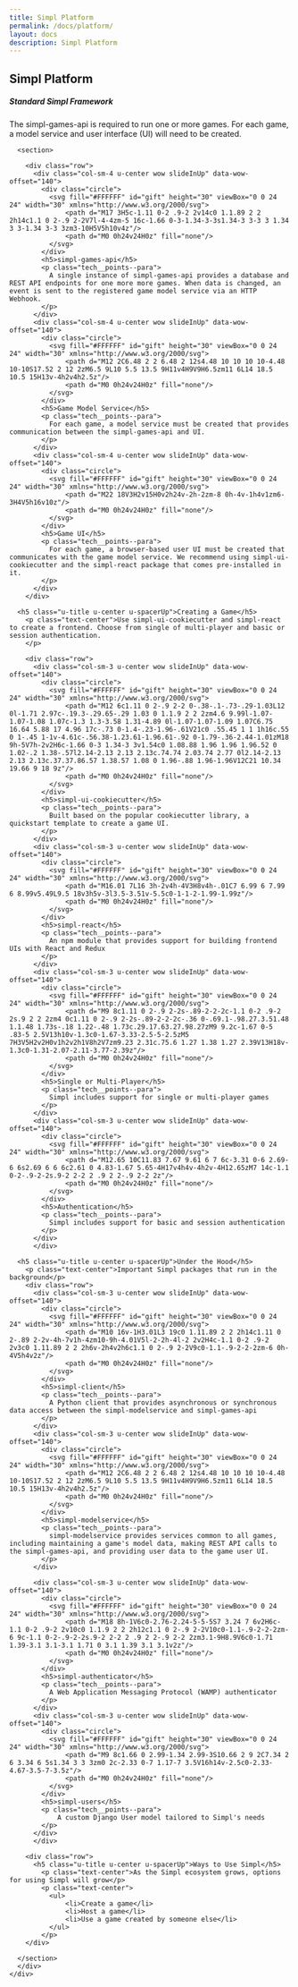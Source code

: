 ```yaml
---
title: Simpl Platform
permalink: /docs/platform/
layout: docs
description: Simpl Platform
---
```


## Simpl Platform

  <div class="container about">
    <div class="row">
      <div class="col-sm-12">
      <h5 class="u-title u-center u-spacerUp">Standard Simpl Framework</h5>
        <p class="text-center">The simpl-games-api is required to run one or more games. For each game, a model service and user interface (UI) will need to be created.
        </p>

      <section>

        <div class="row">
          <div class="col-sm-4 u-center wow slideInUp" data-wow-offset="140">
            <div class="circle">
              <svg fill="#FFFFFF" id="gift" height="30" viewBox="0 0 24 24" width="30" xmlns="http://www.w3.org/2000/svg">
                  <path d="M17 3H5c-1.11 0-2 .9-2 2v14c0 1.1.89 2 2 2h14c1.1 0 2-.9 2-2V7l-4-4zm-5 16c-1.66 0-3-1.34-3-3s1.34-3 3-3 3 1.34 3 3-1.34 3-3 3zm3-10H5V5h10v4z"/>
                  <path d="M0 0h24v24H0z" fill="none"/>
              </svg>
            </div>
            <h5>simpl-games-api</h5>
            <p class="tech__points--para">
              A single instance of simpl-games-api provides a database and REST API endpoints for one more more games. When data is changed, an event is sent to the registered game model service via an HTTP Webhook.
            </p>
          </div>
          <div class="col-sm-4 u-center wow slideInUp" data-wow-offset="140">
            <div class="circle">
              <svg fill="#FFFFFF" id="gift" height="30" viewBox="0 0 24 24" width="30" xmlns="http://www.w3.org/2000/svg">
                  <path d="M12 2C6.48 2 2 6.48 2 12s4.48 10 10 10 10-4.48 10-10S17.52 2 12 2zM6.5 9L10 5.5 13.5 9H11v4H9V9H6.5zm11 6L14 18.5 10.5 15H13v-4h2v4h2.5z"/>
                  <path d="M0 0h24v24H0z" fill="none"/>
              </svg>
            </div>
            <h5>Game Model Service</h5>
            <p class="tech__points--para">
              For each game, a model service must be created that provides communication between the simpl-games-api and UI.
            </p>
          </div>
          <div class="col-sm-4 u-center wow slideInUp" data-wow-offset="140">
            <div class="circle">
              <svg fill="#FFFFFF" id="gift" height="30" viewBox="0 0 24 24" width="30" xmlns="http://www.w3.org/2000/svg">
                  <path d="M22 18V3H2v15H0v2h24v-2h-2zm-8 0h-4v-1h4v1zm6-3H4V5h16v10z"/>
                  <path d="M0 0h24v24H0z" fill="none"/>
              </svg>
            </div>
            <h5>Game UI</h5>
            <p class="tech__points--para">
              For each game, a browser-based user UI must be created that communicates with the game model service. We recommend using simpl-ui-cookiecutter and the simpl-react package that comes pre-installed in it.
            </p>
          </div>
        </div>

      <h5 class="u-title u-center u-spacerUp">Creating a Game</h5>
        <p class="text-center">Use simpl-ui-cookiecutter and simpl-react to create a frontend. Choose from single of multi-player and basic or session authentication.
        </p>

        <div class="row">
          <div class="col-sm-3 u-center wow slideInUp" data-wow-offset="140">
            <div class="circle">
              <svg fill="#FFFFFF" id="gift" height="30" viewBox="0 0 24 24" width="30" xmlns="http://www.w3.org/2000/svg">
                  <path d="M12 6c1.11 0 2-.9 2-2 0-.38-.1-.73-.29-1.03L12 0l-1.71 2.97c-.19.3-.29.65-.29 1.03 0 1.1.9 2 2 2zm4.6 9.99l-1.07-1.07-1.08 1.07c-1.3 1.3-3.58 1.31-4.89 0l-1.07-1.07-1.09 1.07C6.75 16.64 5.88 17 4.96 17c-.73 0-1.4-.23-1.96-.61V21c0 .55.45 1 1 1h16c.55 0 1-.45 1-1v-4.61c-.56.38-1.23.61-1.96.61-.92 0-1.79-.36-2.44-1.01zM18 9h-5V7h-2v2H6c-1.66 0-3 1.34-3 3v1.54c0 1.08.88 1.96 1.96 1.96.52 0 1.02-.2 1.38-.57l2.14-2.13 2.13 2.13c.74.74 2.03.74 2.77 0l2.14-2.13 2.13 2.13c.37.37.86.57 1.38.57 1.08 0 1.96-.88 1.96-1.96V12C21 10.34 19.66 9 18 9z"/>
                  <path d="M0 0h24v24H0z" fill="none"/>
              </svg>
            </div>
            <h5>simpl-ui-cookiecutter</h5>
            <p class="tech__points--para">
              Built based on the popular cookiecutter library, a quickstart template to create a game UI. 
            </p>
          </div>
          <div class="col-sm-3 u-center wow slideInUp" data-wow-offset="140">
            <div class="circle">
              <svg fill="#FFFFFF" id="gift" height="30" viewBox="0 0 24 24" width="30" xmlns="http://www.w3.org/2000/svg">
                  <path d="M16.01 7L16 3h-2v4h-4V3H8v4h-.01C7 6.99 6 7.99 6 8.99v5.49L9.5 18v3h5v-3l3.5-3.51v-5.5c0-1-1-2-1.99-1.99z"/>
                  <path d="M0 0h24v24H0z" fill="none"/>
              </svg>
            </div>
            <h5>simpl-react</h5>
            <p class="tech__points--para">
              An npm module that provides support for building frontend UIs with React and Redux
            </p>
          </div>
          <div class="col-sm-3 u-center wow slideInUp" data-wow-offset="140">
            <div class="circle">
              <svg fill="#FFFFFF" id="gift" height="30" viewBox="0 0 24 24" width="30" xmlns="http://www.w3.org/2000/svg">
                  <path d="M9 8c1.11 0 2-.9 2-2s-.89-2-2-2c-1.1 0-2 .9-2 2s.9 2 2 2zm4 0c1.11 0 2-.9 2-2s-.89-2-2-2c-.36 0-.69.1-.98.27.3.51.48 1.1.48 1.73s-.18 1.22-.48 1.73c.29.17.63.27.98.27zM9 9.2c-1.67 0-5 .83-5 2.5V13h10v-1.3c0-1.67-3.33-2.5-5-2.5zM5 7H3V5H2v2H0v1h2v2h1V8h2V7zm9.23 2.31c.75.6 1.27 1.38 1.27 2.39V13H18v-1.3c0-1.31-2.07-2.11-3.77-2.39z"/>
                  <path d="M0 0h24v24H0z" fill="none"/>
              </svg>
            </div>
            <h5>Single or Multi-Player</h5>
            <p class="tech__points--para">
              Simpl includes support for single or multi-player games
            </p>
          </div>
          <div class="col-sm-3 u-center wow slideInUp" data-wow-offset="140">
            <div class="circle">
              <svg fill="#FFFFFF" id="gift" height="30" viewBox="0 0 24 24" width="30" xmlns="http://www.w3.org/2000/svg">
                  <path d="M12.65 10C11.83 7.67 9.61 6 7 6c-3.31 0-6 2.69-6 6s2.69 6 6 6c2.61 0 4.83-1.67 5.65-4H17v4h4v-4h2v-4H12.65zM7 14c-1.1 0-2-.9-2-2s.9-2 2-2 2 .9 2 2-.9 2-2 2z"/>
                  <path d="M0 0h24v24H0z" fill="none"/>
              </svg>
            </div>
            <h5>Authentication</h5>
            <p class="tech__points--para">
              Simpl includes support for basic and session authentication
            </p>
          </div>
          </div>

      <h5 class="u-title u-center u-spacerUp">Under the Hood</h5>
        <p class="text-center">Important Simpl packages that run in the background</p>
        <div class="row">
          <div class="col-sm-3 u-center wow slideInUp" data-wow-offset="140">
            <div class="circle">
              <svg fill="#FFFFFF" id="gift" height="30" viewBox="0 0 24 24" width="30" xmlns="http://www.w3.org/2000/svg">
                  <path d="M10 16v-1H3.01L3 19c0 1.11.89 2 2 2h14c1.11 0 2-.89 2-2v-4h-7v1h-4zm10-9h-4.01V5l-2-2h-4l-2 2v2H4c-1.1 0-2 .9-2 2v3c0 1.11.89 2 2 2h6v-2h4v2h6c1.1 0 2-.9 2-2V9c0-1.1-.9-2-2-2zm-6 0h-4V5h4v2z"/>
                  <path d="M0 0h24v24H0z" fill="none"/>
              </svg>
            </div>
            <h5>simpl-client</h5>
            <p class="tech__points--para">
              A Python client that provides asynchronous or synchronous data access between the simpl-modelservice and simpl-games-api
            </p>
          </div>
          <div class="col-sm-3 u-center wow slideInUp" data-wow-offset="140">
            <div class="circle">
              <svg fill="#FFFFFF" id="gift" height="30" viewBox="0 0 24 24" width="30" xmlns="http://www.w3.org/2000/svg">
                  <path d="M12 2C6.48 2 2 6.48 2 12s4.48 10 10 10 10-4.48 10-10S17.52 2 12 2zM6.5 9L10 5.5 13.5 9H11v4H9V9H6.5zm11 6L14 18.5 10.5 15H13v-4h2v4h2.5z"/>
                  <path d="M0 0h24v24H0z" fill="none"/>
              </svg>
            </div>
            <h5>simpl-modelservice</h5>
            <p class="tech__points--para">
              simpl-modelservice provides services common to all games, including maintaining a game's model data, making REST API calls to the simpl-games-api, and providing user data to the game user UI.
            </p>
          </div>

          <div class="col-sm-3 u-center wow slideInUp" data-wow-offset="140">
            <div class="circle">
              <svg fill="#FFFFFF" id="gift" height="30" viewBox="0 0 24 24" width="30" xmlns="http://www.w3.org/2000/svg">
                  <path d="M18 8h-1V6c0-2.76-2.24-5-5-5S7 3.24 7 6v2H6c-1.1 0-2 .9-2 2v10c0 1.1.9 2 2 2h12c1.1 0 2-.9 2-2V10c0-1.1-.9-2-2-2zm-6 9c-1.1 0-2-.9-2-2s.9-2 2-2 2 .9 2 2-.9 2-2 2zm3.1-9H8.9V6c0-1.71 1.39-3.1 3.1-3.1 1.71 0 3.1 1.39 3.1 3.1v2z"/>
                  <path d="M0 0h24v24H0z" fill="none"/>
              </svg>
            </div>
            <h5>simpl-authenticator</h5>
            <p class="tech__points--para">
              A Web Application Messaging Protocol (WAMP) authenticator
            </p>
          </div>
          <div class="col-sm-3 u-center wow slideInUp" data-wow-offset="140">
            <div class="circle">
              <svg fill="#FFFFFF" id="gift" height="30" viewBox="0 0 24 24" width="30" xmlns="http://www.w3.org/2000/svg">
                  <path d="M9 8c1.66 0 2.99-1.34 2.99-3S10.66 2 9 2C7.34 2 6 3.34 6 5s1.34 3 3 3zm0 2c-2.33 0-7 1.17-7 3.5V16h14v-2.5c0-2.33-4.67-3.5-7-3.5z"/>
                  <path d="M0 0h24v24H0z" fill="none"/>
              </svg>
            </div>
            <h5>simpl-users</h5>
            <p class="tech__points--para">
                A custom Django User model tailored to Simpl's needs
            </p>
          </div>
          </div>

        <div class="row">
          <h5 class="u-title u-center u-spacerUp">Ways to Use Simpl</h5>
            <p class="text-center">As the Simpl ecosystem grows, options for using Simpl will grow</p>
            <p class="text-center">
              <ul>
                  <li>Create a game</li>
                  <li>Host a game</li>
                  <li>Use a game created by someone else</li>
              </ul>
            </p>
        </div>

      </section>
      </div>
    </div>
  </div>
